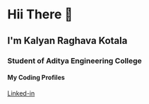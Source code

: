 # Hii There 👋

## I'm Kalyan Raghava Kotala
### Student of Aditya Engineering College

#### My Coding Profiles
[Linked-in](https://www.linkedin.com/in/kalyan-raghava-kotala/)
